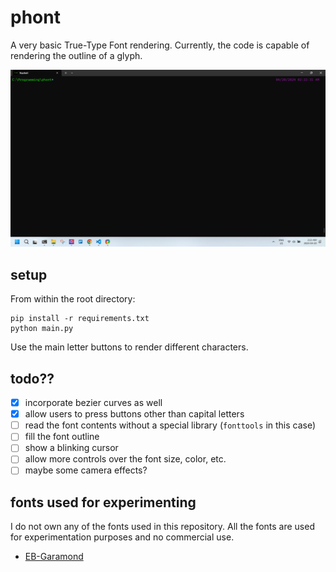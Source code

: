 # phont

A very basic True-Type Font rendering. Currently, the code is capable of rendering the outline of a glyph.

<p align="center">
  <img src="./assets/screen_recording.gif" width=700 />
</p>

## setup

From within the root directory:
```
pip install -r requirements.txt
python main.py
```

Use the main letter buttons to render different characters.

## todo??

- [x] incorporate bezier curves as well
- [x] allow users to press buttons other than capital letters
- [ ] read the font contents without a special library (`fonttools` in this case)
- [ ] fill the font outline
- [ ] show a blinking cursor
- [ ] allow more controls over the font size, color, etc.
- [ ] maybe some camera effects?

## fonts used for experimenting

I do not own any of the fonts used in this repository. All the fonts are used for experimentation purposes and no commercial use.

- [EB-Garamond](https://github.com/georgd/EB-Garamond)